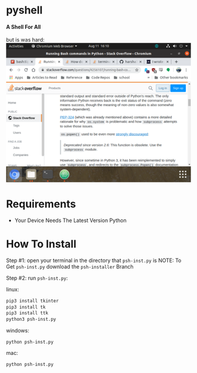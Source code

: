 # pyshell
#### A Shell For All
but is was hard:
![Snapshot Of Work](Capture.PNG)

# Requirements
* Your Device Needs The Latest Version Python

# How To Install

Step #1:
open your terminal in the directory that `psh-inst.py` is
NOTE: To Get `psh-inst.py` download the `psh-installer` Branch

Step #2:
run `psh-inst.py`:

linux:
```bash
pip3 install tkinter
pip3 install tk
pip3 install ttk
python3 psh-inst.py
```
windows:
```batch
python psh-inst.py
```
mac:
```bash
python psh-inst.py
```

